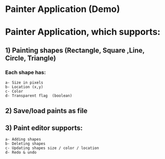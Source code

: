 # Painter Application (Demo)

# Painter Application, which supports:
## 1) Painting shapes (Rectangle, Square ,Line, Circle, Triangle)
### Each shape has:
    a- Size in pixels
    b- Location (x,y)
    c- Color
    d- Transparent flag  (boolean)
## 2) Save/load paints as file
## 3) Paint editor supports:
    a- Adding shapes
    b- Deleting shapes
    c- Updating shapes size / color / location
    d- Redo & undo
